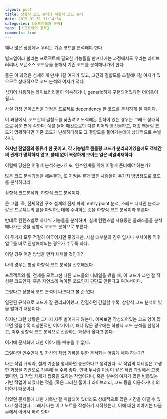 ```yaml
---
layout: post
title: 상향식 코드 분석과 하향식 코드 분석
date: 2015-01-31 11:14:54
categories: [소프트웨어 공학]
tags: [소프트웨어 공학]
comments: true
---
```


꽤나 많은 상황에서 우리는 기존 코드를 분석해야 한다.

빌드업이라 불리는 프로젝트에 필요한 기능들을 만져나가는 과정에서도 우리는 라이브러리나, 오픈소스 코드등을 통해서 기존 코드를 분석해나가야 한다.

물론 이 과정은 섬세하게 만져나갈 여지가 있고, 그간의 결합도를 조절해나갈 여지가 있으므로 상대적으로 코드 분석의 여지가 적다.

심지어 사용하는 라이브러리들이 익숙하거나, generic하게 구현되어있다면 더더욱이 쉽고.


사실 가장 곤욕스러운 과정은 프로젝트 dependency 한 코드를 분석하게 될 때이다.

이 과정에서, 코드간의 결합도를 낮출려고 노력해온 흔적이 있는 경우는 그래도 상대적으로 쉬운 편에 속한다.
예를 들어 패킷으로만 다른 티어와 통신을하고, 패킷 핸들링 코드가 명확하다면 기존 코드가 난해하다해도 그 결합도를 풀어가는데에 상대적으로 수월하다.

**하지만 진입점의 종류가 한 곳이고, 각 기능별로 핸들링 코드가 분리되어있음에도 객체간의 관계가 명확하지 않고, 쓸데 없이 복잡하게 보이는 일은 비일비재하다.**


이럴때 당신은 어떻게 분석하는가?
또, 인수인계를 위해 어떻게 준비해야 하는가?

많은 코드 분석과정을 해본결과, 또 지켜본 결과 많은 사람들이 두가지 방법정도로 코드를 분석하더라.

상향식 코드분석과, 하향식 코드 분석이다.

큰 그림. 즉, 전체적인 구조 설계의 전제 파악, entry point 분석, 스레드 디자인 분석과 같은 프로젝트의 룰을 파악하는데에 주력하는 것을 하향식 코드 분석이라 부른다.

반대로 컨텐츠별로 하나씩 기능들을 분석하며, 실제 컨텐츠별 사용중인 클래스들을 분석해나가는 것을 상향식 코코드 분석으로 부른다.


이 두가지 모두 적절히 이루어지면 좋겠지만, 사실 대부분의 경우 입사나 부서이동 직후 업무를 바로 진행해야되는 경우가 수두룩 하다.

이럴 경우 어떤 방법을 먼저 채택할 것인가?

나의 경우는 항상 하향식 코드 분석을 선호해왔다.

프로젝트의 룰, 전제를 모르고선 다른 코드들의 디테일을 봤을 때, 이 코드가 과연 잘 작성된 코드인지, 혹은 자연스레 녹아든 코드인지 판단도 안된다고 여겨서이다.

그렇다고 상향식 코드 분석이 나쁘다고 볼 순 없다.

일관된 규칙으로 코드가 잘 관리되어왔고, 간결하면 간결할 수록, 상향식 코드 분석이 빛을 발하기 때문이다.

하지만 그런 상황은 그다지 자주 벌어지지 않는다. 어찌보면 작성되어있는 코드 양이 많으면 많을수록 이상론적인 이야기이고, 꽤나 많은 경우에는 하향식 코드 분석을 선행하고, 이후 상향식 코드 분석으로 전환하는 과정이 옳다고 본다.

여기에 문서화에 대한 이야기를 빼놓을 수 없다.

그렇다면 인수인계 및 자신의 작업 기록을 위한 문서화는 어떻게 해야 하는가?

나는 작업 규칙과, 설계 기준을 명세하면 충분하다고 생각한다.
각 작업의 디테일은 고생한 과정을 기반으로 기록해 둘 수록 좋다.
만약 두사람 이상이 같은 작업 과정에서 고생했다면, 그 작업 자체가 집중을 요하는 작업이거나, 혹은 실수의 여지가 많은 빈틈있는 기반 작업이 되었다는 것을 (혹은 그러한 툴이나 라이브러리, 코드 등을 이용하거나) 의미하기 때문이다.

겪었던 문제들에 대한 기록만 잘 취합되어 있더라도 상대적으로 많은 시간을 아낄 수 있다고 생각한다.
그래서 나는 버그 노트를 작성하기 시작했는데, 이에 대한 이야기는 다음 글에서 이어서 하려 한다.